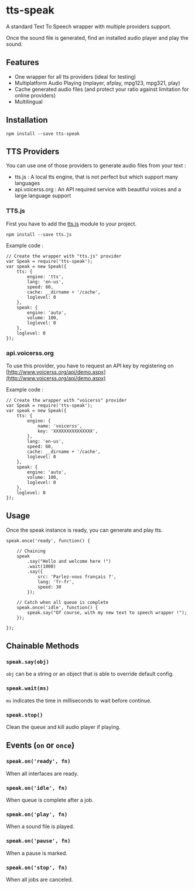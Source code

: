 # tts-speak

A standard Text To Speech wrapper with multiple providers support.

Once the sound file is generated, find an installed audio player and play the sound.

## Features

- One wrapper for all tts providers (ideal for testing)
- Multiplatform Audio Playing (mplayer, afplay, mpg123, mpg321, play)
- Cache generated audio files (and protect your ratio against limitation for online providers)
- Multilingual

## Installation

```
npm install --save tts-speak
```

## TTS Providers

You can use one of those providers to generate audio files from your text :

- tts.js : A local tts engine, that is not perfect but which support many languages
- api.voicerss.org : An API required service with beautiful voices and a large language support

### TTS.js

First you have to add the [tts.js](https://www.npmjs.com/package/tts.js) module to your project.

```
npm install --save tts.js
```

Example code :

```
// Create the wrapper with "tts.js" provider
var Speak = require('tts-speak');
var speak = new Speak({
    tts: {
        engine: 'tts',
        lang: 'en-us',
        speed: 60,
        cache: __dirname + '/cache',
        loglevel: 0
    },
    speak: {
        engine: 'auto',
        volume: 100,
        loglevel: 0
    },
    loglevel: 0
});
```

### api.voicerss.org

To use this provider, you have to request an API key by registering on [http://www.voicerss.org/api/demo.aspx](http://www.voicerss.org/api/demo.aspx)

Example code :

```
// Create the wrapper with "voicerss" provider
var Speak = require('tts-speak');
var speak = new Speak({
    tts: {
        engine: {
            name: 'voicerss',
            key: 'XXXXXXXXXXXXXXX',
        },
        lang: 'en-us',
        speed: 60,
        cache: __dirname + '/cache',
        loglevel: 0
    },
    speak: {
        engine: 'auto',
        volume: 100,
        loglevel: 0
    },
    loglevel: 0
});
```

## Usage

Once the speak instance is ready, you can generate and play tts.

```
speak.once('ready', function() {

    // Chaining
    speak
        .say("Hello and welcome here !")
        .wait(1000)
        .say({
            src: 'Parlez-vous français ?',
            lang: 'fr-fr',
            speed: 30
        });

    // Catch when all queue is complete
    speak.once('idle', function() {
        speak.say("Of course, with my new text to speech wrapper !");
    });

});
```

## Chainable Methods

### `speak.say(obj)`

`obj` can be a string or an object that is able to override default config.

### `speak.wait(ms)`

`ms` indicates the time in milliseconds to wait before continue.

### `speak.stop()`

Clean the queue and kill audio player if playing.


## Events (`on` or `once`)

### `speak.on('ready', fn)`

When all interfaces are ready.

### `speak.on('idle', fn)`

When queue is complete after a job.

### `speak.on('play', fn)`

When a sound file is played.

### `speak.on('pause', fn)`

When a pause is marked.

### `speak.on('stop', fn)`

When all jobs are canceled.



